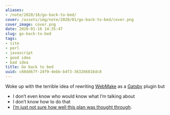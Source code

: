 ```yaml
---
aliases:
- /note/2020/16/go-back-to-bed/
cover: /assets/img/note/2020/01/go-back-to-bed/cover.png
cover_image: cover.png
date: 2020-01-16 14:35:47
slug: go-back-to-bed
tags:
- site
- perl
- javascript
- good idea
- bad idea
title: Go back to bed
uuid: c60dd67f-24f9-4ebb-b4f3-363266816dc8
---
```


Woke up with the terrible idea of rewriting
[WebMake](http://webmake.taint.org/) as a
[Gatsby](https://www.gatsbyjs.org/) plugin but

- I don’t even know who would know what I’m talking about
- I don’t know how to do that
- [I’m just not sure how well this plan was thought
  through](https://youtu.be/93B072j-E3I).